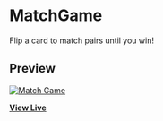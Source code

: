 # MatchGame
Flip a card to match pairs until you win!


## Preview

[![Match Game](https://353a23c500dde3b2ad58-c49fe7e7355d384845270f4a7a0a7aa1.ssl.cf2.rackcdn.com/5d6d42f2dbdf1f944904f961/screenshot.png)](https://super8989.github.io/MatchGame/)

**[View Live ](https://super8989.github.io/MatchGame/)**
